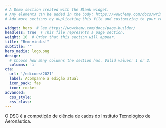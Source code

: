```yaml
---
# A Demo section created with the Blank widget.
# Any elements can be added in the body: https://wowchemy.com/docs/writing-markdown-latex/
# Add more sections by duplicating this file and customizing to your requirements.

widget: hero  # See https://wowchemy.com/docs/page-builder/
headless: true  # This file represents a page section.
weight: 10  # Order that this section will appear.
title: "Bem-vindos!"
subtitle: ""
hero_media: logo.png
design:
  # Choose how many columns the section has. Valid values: 1 or 2.
  columns: '1'
cta:
  url: '/edicoes/2021'
  label: Acompanhe a edição atual
  icon_pack: fas
  icon: rocket
advanced:
  css_style:
  css_class:
---
```


O DSC é a competição de ciência de dados do Instituto
Tecnológico de Aeronáutica.
